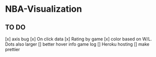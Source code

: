 # NBA-Visualization

## TO DO


[x] axis bug
[x] On click data
    [x] Rating by game
[x] color based on W/L. Dots also larger
[] better hover info game log
[] Heroku hosting
[] make prettier